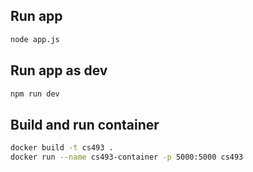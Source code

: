 ## Run app
```sh
node app.js
```

## Run app as dev
```sh
npm run dev
```

## Build and run container
```bash
docker build -t cs493 .
docker run --name cs493-container -p 5000:5000 cs493
```

